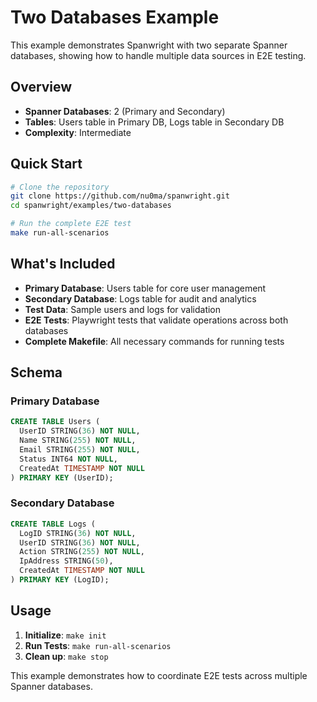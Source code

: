 # Two Databases Example

This example demonstrates Spanwright with two separate Spanner databases, showing how to handle multiple data sources in E2E testing.

## Overview

- **Spanner Databases**: 2 (Primary and Secondary)
- **Tables**: Users table in Primary DB, Logs table in Secondary DB
- **Complexity**: Intermediate

## Quick Start

```bash
# Clone the repository
git clone https://github.com/nu0ma/spanwright.git
cd spanwright/examples/two-databases

# Run the complete E2E test
make run-all-scenarios
```

## What's Included

- **Primary Database**: Users table for core user management
- **Secondary Database**: Logs table for audit and analytics
- **Test Data**: Sample users and logs for validation
- **E2E Tests**: Playwright tests that validate operations across both databases
- **Complete Makefile**: All necessary commands for running tests

## Schema

### Primary Database
```sql
CREATE TABLE Users (
  UserID STRING(36) NOT NULL,
  Name STRING(255) NOT NULL,
  Email STRING(255) NOT NULL,
  Status INT64 NOT NULL,
  CreatedAt TIMESTAMP NOT NULL
) PRIMARY KEY (UserID);
```

### Secondary Database
```sql
CREATE TABLE Logs (
  LogID STRING(36) NOT NULL,
  UserID STRING(36) NOT NULL,
  Action STRING(255) NOT NULL,
  IpAddress STRING(50),
  CreatedAt TIMESTAMP NOT NULL
) PRIMARY KEY (LogID);
```

## Usage

1. **Initialize**: `make init`
2. **Run Tests**: `make run-all-scenarios`
3. **Clean up**: `make stop`

This example demonstrates how to coordinate E2E tests across multiple Spanner databases.